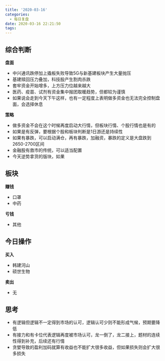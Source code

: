 ```yaml
---
title: '2020-03-16'
categories:
  - 每日复盘
date: 2020-03-16 22:21:50
tags:
---
```

## 综合判断
**盘面**

- 中兴通讯跌停加上撬板失败导致5G与新基建板块产生大量抛压
- 基建赎回压力叠加，科技股产生割肉杀跌
- 套牢资金开始增多，上方压力位越来越大
- 医药、疫苗、试剂有资金集中报团取暖趋势，但都较为谨慎
- 如果说会走到今天下午这样，也有一定程度上表明做多资金也无法完全控制盘面，会选择休息

**策略**

- 做多资金不会在这个时候再度启动大行情，但板块行情、个股行情也是有的
- 如果是有反弹，要根据个股和板块判断是1日游还是持续性
- 如果有暴跌，可以启动满仓，再有暴跌，加融资，暴跌的定义是大盘跌到2650-2700区间
- 金融股有救市的传统，可以适当配置
- 今天逆势拿货的版块，如果

## 板块
**赚钱**

- 口罩
- 中药

**亏钱**

- 其他

## 今日操作
**买入**

- 韩建河山
- 硕世生物

**卖出**

- 无

## 思考
- 有逻辑但逻辑不一定得到市场的认可，逻辑认可少则不能形成气候，预期要降低
- 有接力和有卡位代表逻辑再度被市场认可，龙一倒了，龙二接上，题材的连续性得到补充，后续还有行情
- 贪婪导致的盈利加码就算有收益也不能扩大很多收益，但如果损失则会扩大很多损失